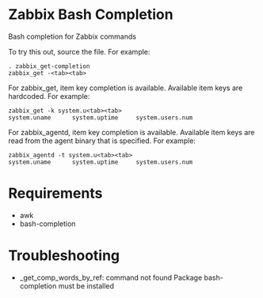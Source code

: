 Zabbix Bash Completion
======================

Bash completion for Zabbix commands

To try this out, source the file. For example:

    . zabbix_get-completion
    zabbix_get -<tab><tab>

For zabbix_get, item key completion is available. Available item keys are hardcoded. For example:

    zabbix_get -k system.u<tab><tab>
    system.uname      system.uptime     system.users.num

For zabbix_agentd, item key completion is available.
Available item keys are read from the agent binary that is specified. For example:

    zabbix_agentd -t system.u<tab><tab>
    system.uname      system.uptime     system.users.num

# Requirements

* awk
* bash-completion

# Troubleshooting

* _get_comp_words_by_ref: command not found
  Package bash-completion must be installed
